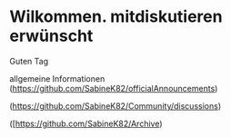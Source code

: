 # Wilkommen. mitdiskutieren erwünscht

Guten Tag 

allgemeine Informationen
(https://github.com/SabineK82/officialAnnouncements)

(https://github.com/SabineK82/Community/discussions)


([https://github.com/SabineK82/Archive)
